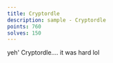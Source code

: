 ```yaml
---
title: Cryptordle
description: sample - Cryptordle
points: 760
solves: 150
---
```


yeh' Cryptordle.... it was hard lol
